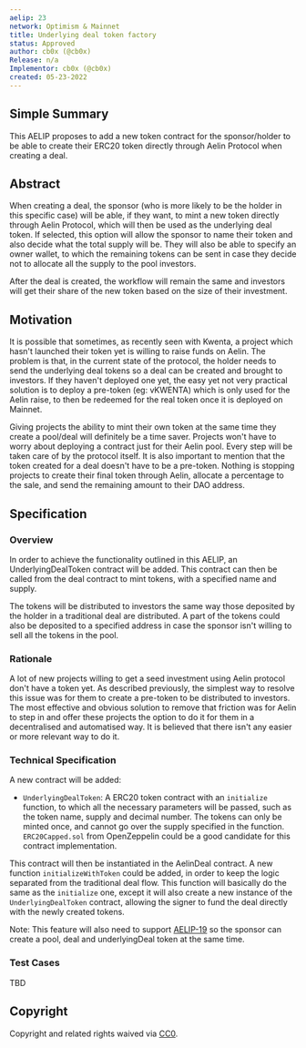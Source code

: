 ```yaml
---
aelip: 23
network: Optimism & Mainnet
title: Underlying deal token factory
status: Approved
author: cb0x (@cb0x)
Release: n/a
Implementor: cb0x (@cb0x)
created: 05-23-2022
---
```


## Simple Summary

<!--"If you can't explain it simply, you don't understand it well enough." Simply describe the outcome the proposed changes intends to achieve. This should be non-technical and accessible to a casual community member.-->

This AELIP proposes to add a new token contract for the sponsor/holder to be able to create their ERC20 token directly through Aelin Protocol when creating a deal.

## Abstract

<!--A short (~200 word) description of the proposed change, the abstract should clearly describe the proposed change. This is what *will* be done if the AELIP is implemented, not *why* it should be done or *how* it will be done. If the AELIP proposes deploying a new contract, write, "we propose to deploy a new contract that will do x".-->

When creating a deal, the sponsor (who is more likely to be the holder in this specific case) will be able, if they want, to mint a new token directly through Aelin Protocol, which will then be used as the underlying deal token. If selected, this option will allow the sponsor to name their token and also decide what the total supply will be. They will also be able to specify an owner wallet, to which the remaining tokens can be sent in case they decide not to allocate all the supply to the pool investors.

After the deal is created, the workflow will remain the same and investors will get their share of the new token based on the size of their investment.

## Motivation

<!--This is the problem statement. This is the *why* of the AELIP. It should clearly explain *why* the current state of the protocol is inadequate.  It is critical that you explain *why* the change is needed, if the AELIP proposes changing how something is calculated, you must address *why* the current calculation is inaccurate or wrong. This is not the place to describe how the AELIP will address the issue!-->

It is possible that sometimes, as recently seen with Kwenta, a project which hasn't launched their token yet is willing to raise funds on Aelin. The problem is that, in the current state of the protocol, the holder needs to send the underlying deal tokens so a deal can be created and brought to investors. If they haven't deployed one yet, the easy yet not very practical solution is to deploy a pre-token (eg: vKWENTA) which is only used for the Aelin raise, to then be redeemed for the real token once it is deployed on Mainnet.

Giving projects the ability to mint their own token at the same time they create a pool/deal will definitely be a time saver. Projects won't have to worry about deploying a contract just for their Aelin pool. Every step will be taken care of by the protocol itself. It is also important to mention that the token created for a deal doesn't have to be a pre-token. Nothing is stopping projects to create their final token through Aelin, allocate a percentage to the sale, and send the remaining amount to their DAO address.

## Specification

### Overview

<!--This is a high-level overview of *how* the AELIP will solve the problem. The overview should clearly describe how the new feature will be implemented.-->

In order to achieve the functionality outlined in this AELIP, an UnderlyingDealToken contract will be added. This contract can then be called from the deal contract to mint tokens, with a specified name and supply.

The tokens will be distributed to investors the same way those deposited by the holder in a traditional deal are distributed. A part of the tokens could also be deposited to a specified address in case the sponsor isn't willing to sell all the tokens in the pool.

### Rationale

<!--This is where you explain the reasoning behind how you propose to solve the problem. Why did you propose to implement the change in this way, what were the considerations and trade-offs. The rationale fleshes out what motivated the design and why particular design decisions were made. It should describe alternate designs that were considered and related work. The rationale may also provide evidence of consensus within the community, and should discuss important objections or concerns raised during discussion.-->

A lot of new projects willing to get a seed investment using Aelin protocol don't have a token yet. As described previously, the simplest way to resolve this issue was for them to create a pre-token to be distributed to investors. The most effective and obvious solution to remove that friction was for Aelin to step in and offer these projects the option to do it for them in a decentralised and automatised way. It is believed that there isn't any easier or more relevant way to do it.

### Technical Specification

<!--The technical specification should outline the public API of the changes proposed. That is, changes to any of the interfaces Synthetix currently exposes or the creations of new ones.-->

A new contract will be added:

- `UnderlyingDealToken`: A ERC20 token contract with an `initialize` function, to which all the necessary parameters will be passed, such as the token name, supply and decimal number. The tokens can only be minted once, and cannot go over the supply specified in the function. `ERC20Capped.sol` from OpenZeppelin could be a good candidate for this contract implementation.

This contract will then be instantiated in the AelinDeal contract. A new function `initializeWithToken` could be added, in order to keep the logic separated from the traditional deal flow. This function will basically do the same as the `initialize` one, except it will also create a new instance of the `UnderlyingDealToken` contract, allowing the signer to fund the deal directly with the newly created tokens.

Note: This feature will also need to support [AELIP-19](https://aelips.aelin.xyz/aelips/aelip-19/) so the sponsor can create a pool, deal and underlyingDeal token at the same time.

### Test Cases

<!--Test cases for an implementation are mandatory for AELIPs but can be included with the implementation..-->

TBD

## Copyright

Copyright and related rights waived via [CC0](https://creativecommons.org/publicdomain/zero/1.0/).
